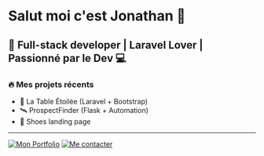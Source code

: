 # Salut moi c'est Jonathan 👋

## 🚀 Full-stack developer | Laravel Lover | Passionné par le Dev 💻

### 🔥 Mes projets récents
- 🌟 La Table Étoilée (Laravel + Bootstrap)
- 🛰️ ProspectFinder (Flask + Automation)
- 🧠 Shoes landing page

---

[![Mon Portfolio](https://img.shields.io/badge/Mon%20Site-Rouge🔥-red?style=for-the-badge)]()
[![Me contacter](https://img.shields.io/badge/Email-moi_en_direct-EA4335?style=for-the-badge&logo=gmail&logoColor=white)](mailto:bationojonathan5@gmail.com)
